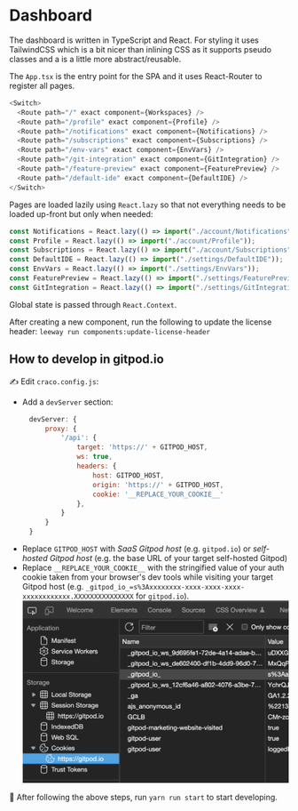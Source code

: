 # Dashboard

The dashboard is written in TypeScript and React. For styling it uses TailwindCSS which is a bit nicer than inlining CSS as it supports pseudo classes and a is a little more abstract/reusable.

The `App.tsx` is the entry point for the SPA and it uses React-Router to register all pages.

```ts
<Switch>
  <Route path="/" exact component={Workspaces} />
  <Route path="/profile" exact component={Profile} />
  <Route path="/notifications" exact component={Notifications} />
  <Route path="/subscriptions" exact component={Subscriptions} />
  <Route path="/env-vars" exact component={EnvVars} />
  <Route path="/git-integration" exact component={GitIntegration} />
  <Route path="/feature-preview" exact component={FeaturePreview} />
  <Route path="/default-ide" exact component={DefaultIDE} />
</Switch>
```

Pages are loaded lazily using `React.lazy` so that not everything needs to be loaded up-front but only when needed:

```ts
const Notifications = React.lazy(() => import("./account/Notifications"));
const Profile = React.lazy(() => import("./account/Profile"));
const Subscriptions = React.lazy(() => import("./account/Subscriptions"));
const DefaultIDE = React.lazy(() => import("./settings/DefaultIDE"));
const EnvVars = React.lazy(() => import("./settings/EnvVars"));
const FeaturePreview = React.lazy(() => import("./settings/FeaturePreview"));
const GitIntegration = React.lazy(() => import("./settings/GitIntegration"));
```

Global state is passed through `React.Context`.

After creating a new component, run the following to update the license header:
`leeway run components:update-license-header`

## How to develop in gitpod.io

✍️ Edit `craco.config.js`:

- Add a `devServer` section:

```js
     devServer: {
         proxy: {
             '/api': {
                 target: 'https://' + GITPOD_HOST,
                 ws: true,
                 headers: {
                     host: GITPOD_HOST,
                     origin: 'https://' + GITPOD_HOST,
                     cookie: '__REPLACE_YOUR_COOKIE__'
                 },
             }
         }
     }
```

- Replace `GITPOD_HOST` with _SaaS Gitpod host_ (e.g. `gitpod.io`) or _self-hosted Gitpod host_ (e.g. the base URL of your target self-hosted Gitpod)
- Replace `__REPLACE_YOUR_COOKIE__` with the stringified value of your auth cookie taken from your browser's dev tools while visiting your target Gitpod host (e.g. `_gitpod_io_=s%3Axxxxxxxx-xxxx-xxxx-xxxx-xxxxxxxxxxxx.XXXXXXXXXXXXXXX` for `gitpod.io`).
  ![Where to get the auth cookie name and value from](how-to-get-cookie.png)

🚀 After following the above steps, run `yarn run start` to start developing.
